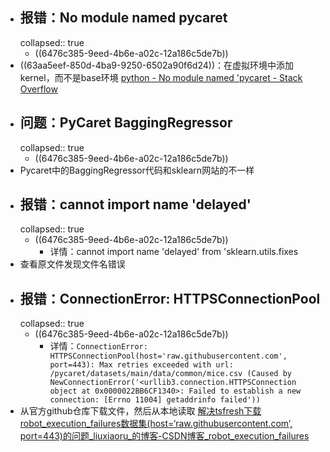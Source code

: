 - ## 报错：No module named pycaret
  collapsed:: true
	- ((6476c385-9eed-4b6e-a02c-12a186c5de7b))
- ((63aa5eef-850d-4ba9-9250-6502a90f6d24))：在虚拟环境中添加kernel，而不是base环境 [python - No module named 'pycaret - Stack Overflow](https://stackoverflow.com/questions/68310729/no-module-named-pycaret)
- ## 问题：PyCaret BaggingRegressor
  collapsed:: true
	- ((6476c385-9eed-4b6e-a02c-12a186c5de7b))
- Pycaret中的BaggingRegressor代码和sklearn网站的不一样
- ## 报错：cannot import name 'delayed'
  collapsed:: true
	- ((6476c385-9eed-4b6e-a02c-12a186c5de7b))
		- 详情：cannot import name 'delayed' from 'sklearn.utils.fixes
- 查看原文件发现文件名错误
- ## 报错：ConnectionError: HTTPSConnectionPool
  collapsed:: true
	- ((6476c385-9eed-4b6e-a02c-12a186c5de7b))
		- 详情：`ConnectionError: HTTPSConnectionPool(host='raw.githubusercontent.com', port=443): Max retries exceeded with url: /pycaret/datasets/main/data/common/mice.csv (Caused by NewConnectionError('<urllib3.connection.HTTPSConnection object at 0x0000022BB6CF1340>: Failed to establish a new connection: [Errno 11004] getaddrinfo failed'))`
- 从官方github仓库下载文件，然后从本地读取 [解决tsfresh下载robot_execution_failures数据集(host=‘raw.githubusercontent.com‘, port=443)的问题_liuxiaoru_的博客-CSDN博客_robot_execution_failures](https://blog.csdn.net/liuxiaoru_/article/details/120026576)